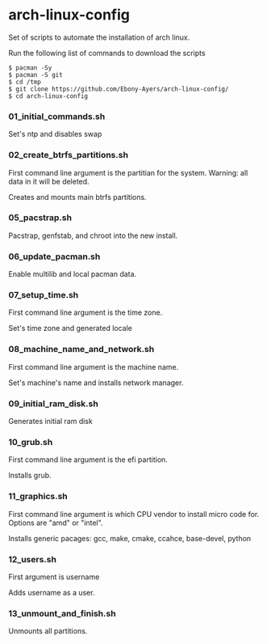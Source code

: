 # arch-linux-config

Set of scripts to automate the installation of arch linux.

Run the following list of commands to download the scripts
```
$ pacman -Sy
$ pacman -S git
$ cd /tmp
$ git clone https://github.com/Ebony-Ayers/arch-linux-config/
$ cd arch-linux-config
```

### 01_initial_commands.sh
Set's ntp and disables swap

### 02_create_btrfs_partitions.sh
First command line argument is the partitian for the system. Warning: all data in it will be deleted.

Creates and mounts main btrfs partitions.

### 05_pacstrap.sh
Pacstrap, genfstab, and chroot into the new install.

### 06_update_pacman.sh
Enable multilib and local pacman data.

### 07_setup_time.sh
First command line argument is the time zone.

Set's time zone and generated locale

### 08_machine_name_and_network.sh
First command line argument is the machine name.

Set's machine's name and installs network manager.

### 09_initial_ram_disk.sh
Generates initial ram disk

### 10_grub.sh
First command line argument is the efi partition.

Installs grub.

### 11_graphics.sh
First command line argument is which CPU vendor to install micro code for. Options are "amd" or "intel".

Installs generic pacages: gcc, make, cmake, ccahce, base-devel, python

### 12_users.sh
First argument is username

Adds username as a user.

### 13_unmount_and_finish.sh
Unmounts all partitions.
